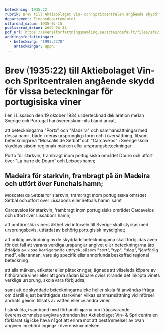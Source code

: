 ```yaml
---
beteckning: 1935:22
rubrik: Brev till Aktiebolaget Vin- och Spritcentralen angående skydd för vissa beteckningar för portugisiska viner
departement: Finansdepartementet
utfardad_datum: 1935-02-15
publicerad_datum: 2007-08-31
pdf_url: https://svenskforfattningssamling.se/sites/default/files/sfs/1935-02/SFS1935-22.pdf
andringsforfattningar:
  - beteckning: "1993:1278"
    anteckningar: upph.
---
```


# Brev (1935:22) till Aktiebolaget Vin- och Spritcentralen angående skydd för vissa beteckningar för portugisiska viner

I en i Lissabon den 19 oktober 1934 undertecknad deklaration mellan Sverige och Portugal har överenskommits bland annat,

att beteckningarna "Porto" och "Madeira" och sammansättningar med dessa namn, både i deras ursprungliga form och i översättning, liksom beteckningarna "Moscatel de Setbal" och "Carcavelos" i Sverige skola skyddas såsom regionala märken eller ursprungsbeteckningar:

Porto för starkvin, frambragt inom portugisiska området Douro och utfört över "La barre de Douro" och Leixoes hamn;

## Madeira för starkvin, frambragt på ön Madeira och utfört över Funchals hamn;

Moscatel de Setbal för starkvin, frambragt inom portugisiska området Setbal och utfört över Lissabons eller Setbals hamn, samt

Carcavelos för starkvin, frambragt inom portugisiska området Carcavelos och utfört över Lissabons hamn;

att omförmälda viners äkthet vid införseln till Sverige skall styrkas med ursprungsbevis, utfärdat av behörig portugisisk myndighet;

att oriktig användning av de skyddade beteckningarna skall förbjudas även för det fall att varans verkliga urspung är angivet eller beteckningarna äro åtföljda av vissa korrigerande uttryck, såsom "sort", "typ", "slag", "jämförlig med", eller annan, vare sig specifik eller annorlunda beskaffad regional beteckning;

att alla märken, etiketter eller påteckningar, ägnade att vilseleda köpare av hithörande viner eller att göra sådan köpare oviss rörande det inköpta vinets verkliga ursprung, skola vara förbjudna;

samt att de skyddade beteckningarna icke heller skola få användas ifråga om därtill eljest berättigade starkviner, vilkas sammansättning vid införsel ändrats genom tillsats av vatten eller av andra viner.

I särskilda, i samband med förhandlingarna om ifrågavarande överenskommelse avgivna yttranden har Aktiebolaget Vin- & Spritcentralen förklarat sig icke hava något att erinra mot att bestämmelser av ovan angiven innebörd inginge i överenskommelsen.